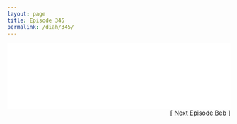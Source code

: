 ```yaml
---
layout: page
title: Episode 345
permalink: /diah/345/
---
```


<iframe allowfullscreen="true" frameborder="0" style="width:100%;" marginheight="0" marginwidth="0" mozallowfullscreen="true" scrolling="NO" src="//gdriveplayer.us/embed2.php?link=vBJ9hOxu39cObLZYPSkY7QdnvUn3p82zkyQRq929QZ6TjoMfIDD24HdSshkGZ2sTfpTlJTkdIWZvqeWnE56X6qETZlHSN11DJuVjzRJ2vC2bOVEEyOlq5wz%252F0j4BQ7%252BJ73p4ZY8dl7FuO7SPGoEtRXtXXSyrYKPCL9oPqFKs%252FvSwDnqQ8toztOYW%252BsyqA0ngEre6rBNwuO6Narl5dp0Kn6&amp;no_adult=yes" webkitallowfullscreen="true"></iframe>

<div align="right">[ <a href="/diah/346/">Next Episode Beb</a> ]</div>

